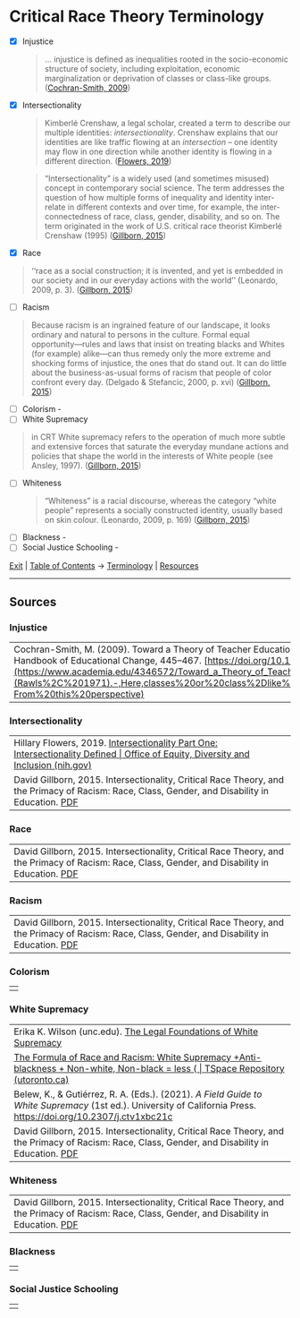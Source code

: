 # Critical Race Theory Terminology

* [x] Injustice
  > ... injustice is defined as inequalities rooted in the socio-economic structure of society, including exploitation, economic marginalization or deprivation of classes or class-like groups. ([Cochran-Smith, 2009](https://independent.academia.edu/marilyncochransmith?swp=rr-ac-4346572))
* [x] Intersectionality
  > Kimberlé Crenshaw, a legal scholar, created a term to describe our multiple identities: _intersectionality_. Crenshaw explains that our identities are like traffic flowing at an _intersection_ – one identity may flow in one direction while another identity is flowing in a different direction. ([Flowers, 2019](https://www.edi.nih.gov/blog/communities/intersectionality-part-one-intersectionality-defined)) 

  > “Intersectionality” is a widely used (and sometimes misused) concept in contemporary social science. The term addresses the question of how multiple forms of inequality and identity inter-relate in different contexts and over time, for example, the inter-connectedness of race, class, gender, disability, and so on. The term originated in the work of U.S. critical race theorist Kimberlé Crenshaw (1995) ([Gillborn, 2015](https://journals.sagepub.com/doi/pdf/10.1177/1077800414557827))
* [x] Race
> ‘‘race as a social construction; it is invented, and yet is embedded in our society and in our everyday actions with the world’’ (Leonardo, 2009, p. 3). ([Gillborn, 2015](https://journals.sagepub.com/doi/pdf/10.1177/1077800414557827))
* [ ] Racism
> Because racism is an ingrained feature of our landscape, it looks ordinary and natural to persons in the culture. Formal equal opportunity—rules and laws that insist on treating blacks and Whites (for example) alike—can thus remedy only the more extreme and shocking forms of injustice, the ones that do stand out. It can do little about the business-as-usual forms of racism that people of color confront every day. (Delgado & Stefancic, 2000, p. xvi) ([Gillborn, 2015](https://journals.sagepub.com/doi/pdf/10.1177/1077800414557827)) 
* [ ] Colorism - 
* [ ] White Supremacy
 > in CRT White supremacy refers to the operation of much more subtle and extensive forces that saturate the everyday mundane actions and policies that shape the world in the interests of White people (see Ansley, 1997). ([Gillborn, 2015](https://journals.sagepub.com/doi/pdf/10.1177/1077800414557827)) 
* [ ] Whiteness
  > “Whiteness” is a racial discourse, whereas the category “white people” represents a socially constructed identity, usually based on skin colour. (Leonardo, 2009, p. 169) ([Gillborn, 2015](https://journals.sagepub.com/doi/pdf/10.1177/1077800414557827)) 
* [ ] Blackness - 
* [ ] Social Justice Schooling -

[Exit](.) | [Table of Contents](%20Table%20of%20Contents) -> [Terminology](CRT%20Terminology) | [Resources](Resources)

---

## Sources

### Injustice

| |
|---|
| Cochran-Smith, M. (2009). Toward a Theory of Teacher Education for Social Justice. Second International Handbook of Educational Change, 445–467.  [https://doi.org/10.1007/978-90-481-2660-6_27](https://www.academia.edu/4346572/Toward_a_Theory_of_Teacher_Education_for_Social_Justice#:~:text=(Rawls%2C%201971).-,Here,classes%20or%20class%2Dlike%20groups%20(Fraser%2C%202003).,-From%20this%20perspective) |


### Intersectionality

| |
|---|
| Hillary Flowers, 2019. [Intersectionality Part One: Intersectionality Defined \| Office of Equity, Diversity and Inclusion (nih.gov)](https://www.edi.nih.gov/blog/communities/intersectionality-part-one-intersectionality-defined)  |
| David Gillborn, 2015. Intersectionality, Critical Race Theory, and the Primacy of Racism: Race, Class, Gender, and Disability in Education. [PDF](https://journals.sagepub.com/doi/pdf/10.1177/1077800414557827)|

### Race

| |
|---|
| David Gillborn, 2015. Intersectionality, Critical Race Theory, and the Primacy of Racism: Race, Class, Gender, and Disability in Education. [PDF](https://journals.sagepub.com/doi/pdf/10.1177/1077800414557827)|

### Racism

| |
|---|
| David Gillborn, 2015. Intersectionality, Critical Race Theory, and the Primacy of Racism: Race, Class, Gender, and Disability in Education. [PDF](https://journals.sagepub.com/doi/pdf/10.1177/1077800414557827)|

### Colorism

| |
|---|
| |

### White Supremacy
| |
|---|
| Erika K. Wilson (unc.edu). [The Legal Foundations of White Supremacy](https://scholarship.law.unc.edu/faculty_publications/508/)|
|[The Formula of Race and Racism: White Supremacy +Anti-blackness + Non-white, Non-black = less ( \| TSpace Repository (utoronto.ca)](https://tspace.library.utoronto.ca/handle/1807/108295)|
|Belew, K., & Gutiérrez, R. A. (Eds.). (2021). _A Field Guide to White Supremacy_ (1st ed.). University of California Press. https://doi.org/10.2307/j.ctv1xbc21c|
| David Gillborn, 2015. Intersectionality, Critical Race Theory, and the Primacy of Racism: Race, Class, Gender, and Disability in Education. [PDF](https://journals.sagepub.com/doi/pdf/10.1177/1077800414557827)|

### Whiteness

| |
|---|
| David Gillborn, 2015. Intersectionality, Critical Race Theory, and the Primacy of Racism: Race, Class, Gender, and Disability in Education. [PDF](https://journals.sagepub.com/doi/pdf/10.1177/1077800414557827) |

### Blackness

| |
|---|
| |

### Social Justice Schooling

| |
|---|
| |
